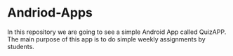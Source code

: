 # Andriod-Apps
In this repository we are going to see a simple Android App called QuizAPP. The main purpose of this app is to do simple weekly assignments by students.

